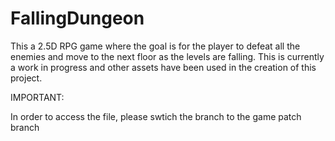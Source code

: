 # FallingDungeon
This a 2.5D RPG game where the goal is for the player to defeat all the enemies and move to the next floor as the levels are falling. This is currently a work in progress and other assets have been used in the creation of this project.

IMPORTANT:

In order to access the file, please swtich the branch to the game patch branch

